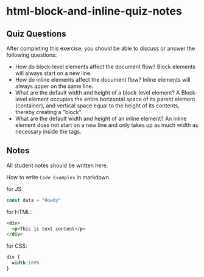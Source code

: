 # html-block-and-inline-quiz-notes

## Quiz Questions

After completing this exercise, you should be able to discuss or answer the following questions:

- How do block-level elements affect the document flow?
Block elements will always start on a new line.
- How do inline elements affect the document flow?
Inline elements will always apper on the same line.
- What are the default width and height of a block-level element?
A Block-level element occupies the entire horizontal space of its parent element (container), and vertical space equal to the height of its contents, thereby creating a "block".
- What are the default width and height of an inline element?
An inline element does not start on a new line and only takes up as much width as necessary inside the tags.
## Notes

All student notes should be written here.


How to write `Code Examples` in markdown

for JS:
```javascript
const data = "Howdy"
```

for HTML:
```html
<div>
  <p>This is text content</p>
</div>
```

for CSS:
```css
div {
  width:100%
}
```
